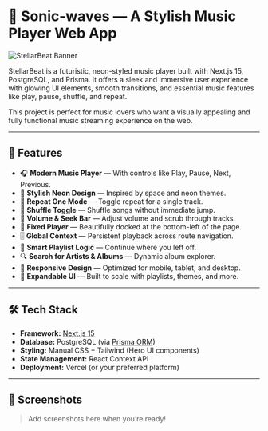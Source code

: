 # 🎵 Sonic-waves — A Stylish Music Player Web App

![StellarBeat Banner](./public/banner.png)

StellarBeat is a futuristic, neon-styled music player built with Next.js 15, PostgreSQL, and Prisma. It offers a sleek and immersive user experience with glowing UI elements, smooth transitions, and essential music features like play, pause, shuffle, and repeat.

This project is perfect for music lovers who want a visually appealing and fully functional music streaming experience on the web.

---

## 🚀 Features

- 🎧 **Modern Music Player** — With controls like Play, Pause, Next, Previous.
- 🌌 **Stylish Neon Design** — Inspired by space and neon themes.
- 🔁 **Repeat One Mode** — Toggle repeat for a single track.
- 🔀 **Shuffle Toggle** — Shuffle songs without immediate jump.
- 📶 **Volume & Seek Bar** — Adjust volume and scrub through tracks.
- 📍 **Fixed Player** — Beautifully docked at the bottom-left of the page.
- 🎚️ **Global Context** — Persistent playback across route navigation.
- 🧠 **Smart Playlist Logic** — Continue where you left off.
- 🔍 **Search for Artists & Albums** — Dynamic album explorer.
- 📱 **Responsive Design** — Optimized for mobile, tablet, and desktop.
- 🧩 **Expandable UI** — Built to scale with playlists, themes, and more.

---

## 🛠️ Tech Stack

- **Framework:** [Next.js 15](https://nextjs.org/)
- **Database:** PostgreSQL (via [Prisma ORM](https://www.prisma.io/))
- **Styling:** Manual CSS + Tailwind (Hero UI components)
- **State Management:** React Context API
- **Deployment:** Vercel (or your preferred platform)

---

## 📸 Screenshots

> Add screenshots here when you’re ready!

